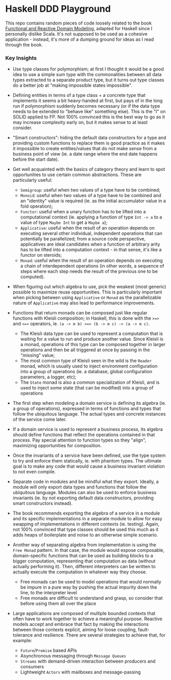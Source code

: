 # Haskell DDD Playground

This repo contains random pieces of code loosely related to the book [Functional and Reactive Domain Modeling](https://www.manning.com/books/functional-and-reactive-domain-modeling), adapted for Haskell since I personally dislike Scala. It's not supposed to be used as a cohesive application - instead, it's more of a dumping ground for ideas as I read through the book.

### Key Insights

- Use type classes for polymorphism; at first I thought it would be a good idea to use a simple sum type with the commonalities between all data types extracted to a separate product type, but it turns out type classes do a better job at "making impossible states impossible".

- Defining entities in terms of a type class + a concrete type that implements it seems a bit heavy-handed at first, but pays of in the long run if polymorphism suddenly becomes necessary (or if the data type needs to be extended to "behave like" something else). This is the "I" on SOLID applied to FP. Not 100% convinced this is the best way to go as it may increase complexity early on, but it makes sense to at least consider.

- "Smart constructors": hiding the default data constructors for a type and providing custom functions to replace them is good practice as it makes it impossible to create entities/values that do not make sense from a business point of view (ie. a date range where the end date happens before the start date).

- Get well acquainted with the basics of category theory and learn to spot opportunities to use certain common abstractions. These are particularly useful:
  - `Semigroup`: useful when two values of a type have to be combined;
  - `Monoid`: useful when two values of a type have to be combined and an "identity" value is required (ie. as the initial accumulator value in a fold operation);
  - `Functor`: useful when a unary function has to be lifted into a computational context (ie. applying a function of type `Int -> a` to a value of type `Maybe Int` to get a `Maybe a`);
  - `Applicative`: useful when the result of an operation depends on executing several other individual, independent operations that can potentially be parallelized; from a source code perspective, applicatives are ideal candidates when a function of arbitrary arity has to be lifted into a computation context - in that sense, it's like a functor on steroids;
  - `Monad`: useful when the result of an operation depends on executing a chain of interdependent operations (in other words, a sequence of steps where each step needs the result of the previous one to be computed).

- When figuring out which algebra to use, pick the weakest (most generic) possible to maximize reuse opportunities. This is particularly important when picking between using `Applicative` or `Monad` as the parallelizable nature of `Applicative` may also lead to performance improvements.

- Functions that return monads can be composed just like regular functions with Kleisli composition; in Haskell, this is done with the `>=>` and `<=<` operators, ie. `(a -> m b) >=> (b -> m c) -> (a -> m c)`.
  - The Kleisli data type can be used to represent a computation that is waiting for a value to run and produce another value. Since Kleisli is a monad, operations of this type can be composed together in larger operations and then be all triggered at once by passing in the "missing" value;
  - The most common type of Kleisli seen in the wild is the `Reader` monad, which is usually used to inject environment configuration into a group of operations (ie. a database, global configuration parameters, a logger, etc);
  - The `State` monad is also a common specialization of Kleisli, and is used to inject some state (that can be modified) into a group of operations

- The first step when modeling a domain service is defining its algebra (ie. a group of operations), expressed in terms of functions and types that follow the ubiquitous language. The actual types and concrete instances of the service come later.

- If a domain service is used to represent a business process, its algebra should define functions that reflect the operations contained in that process. Pay special attention to function types so they "align", maximizing opportunities for composition.

- Once the invariants of a service have been defined, use the type system to try and enforce them statically, ie. with phantom types. The ultimate goal is to make any code that would cause a business invariant violation to not even compile.

- Separate code in modules and be mindful what they export. Ideally, a module will only export data types and functions that follow the ubiquitous language. Modules can also be used to enforce business invariants (ie. by not exporting default data constructors, providing smart constructors instead).

- The book recommends exporting the algebra of a service in a module and its specific implementations in a separate module to allow for easy swapping of implementations in different contexts (ie. testing). Again, not 100% convinced that type classes should be used this much as it adds heaps of boilerplate and noise to an otherwise simple scenario.

- Another way of separating algebra from implementation is using the `Free Monad` pattern. In that case, the module would expose composable, domain-specific functions that can be used as building blocks to a bigger computation, representing that computation as data (without actually performing it). Then, different interpreters can be written to actually execute the computation in whatever way they choose.
  - Free monads can be used to model operations that would normally be impure in a pure way by pushing the actual impurity down the line, to the interpreter level
  - Free monads are difficult to understand and grasp, so consider that before using them all over the place

- Large applications are composed of multiple bounded contexts that often have to work together to achieve a meaningful purpose. Reactive models accept and embrace that fact by making the interactions between those contexts explicit, aiming for loose coupling, fault-tolerance and resilience. There are several strategies to achieve that, for example:
  - `Future`/`Promise` based APIs
  - Asynchronous messaging through `Message Queues`
  - `Streams` with demand-driven interaction between producers and consumers
  - Lightweight `Actors` with mailboxes and message-passing
